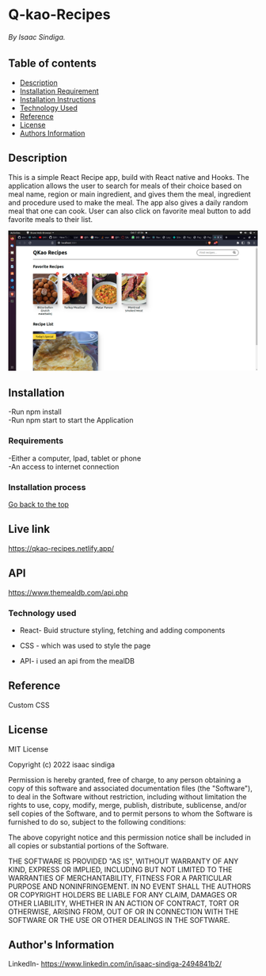 # Q-kao-Recipes

###### By Isaac Sindiga.

## Table of contents

- [Description](#Description)
- [Installation Requirement](#Installation)
- [Installation Instructions](#Installation-Instructions)
- [Technology Used](#Technology-used)
- [Reference](#Reference)
- [License](#License)
- [Authors Information](#Authors-Information)

## Description

This is a simple React Recipe app, build with React native and Hooks. The application allows the user to search for meals of their choice based on meal name, region or main ingredient, and gives them the meal, ingredient and procedure used to make the meal. The app also gives a daily random meal that one can cook. User can also click on favorite meal button to add favorite meals to their list.

![myimage-alt-tag](./src/Screenshot%20from%202022-10-07%2007-36-02.png)

## Installation
-Run npm install <br>
-Run npm start to start the Application
### Requirements

-Either a computer, Ipad, tablet or phone <br>
-An access to internet connection

### Installation process

[Go back to the top](#Q-kao-Recipes)

## Live link
https://qkao-recipes.netlify.app/
## API  
https://www.themealdb.com/api.php

### Technology used

- React- Buid structure styling, fetching and adding components<br>

- CSS - which was used to style the page<br>

- API- i used an api from the mealDB

## Reference

Custom CSS

## License

MIT License

Copyright (c) 2022 isaac sindiga

Permission is hereby granted, free of charge, to any person obtaining a copy
of this software and associated documentation files (the "Software"), to deal
in the Software without restriction, including without limitation the rights
to use, copy, modify, merge, publish, distribute, sublicense, and/or sell
copies of the Software, and to permit persons to whom the Software is
furnished to do so, subject to the following conditions:

The above copyright notice and this permission notice shall be included in all
copies or substantial portions of the Software.

THE SOFTWARE IS PROVIDED "AS IS", WITHOUT WARRANTY OF ANY KIND, EXPRESS OR
IMPLIED, INCLUDING BUT NOT LIMITED TO THE WARRANTIES OF MERCHANTABILITY,
FITNESS FOR A PARTICULAR PURPOSE AND NONINFRINGEMENT. IN NO EVENT SHALL THE
AUTHORS OR COPYRIGHT HOLDERS BE LIABLE FOR ANY CLAIM, DAMAGES OR OTHER
LIABILITY, WHETHER IN AN ACTION OF CONTRACT, TORT OR OTHERWISE, ARISING FROM,
OUT OF OR IN CONNECTION WITH THE SOFTWARE OR THE USE OR OTHER DEALINGS IN THE
SOFTWARE.

## Author's Information

LinkedIn- https://www.linkedin.com/in/isaac-sindiga-2494841b2/